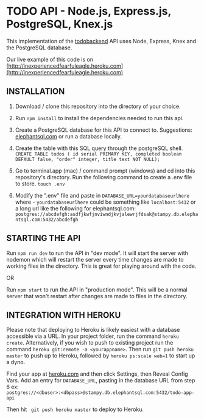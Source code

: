 # TODO API - Node.js, Express.js, PostgreSQL, Knex.js
This implementation of the [todobackend](http://www.todobackend.com) API uses Node, Express, Knex and the PostgreSQL database. 	

Our live example of this code is on [http://inexperiencedfearfuleagle.heroku.com](http://inexperiencedfearfuleagle.heroku.com)


## INSTALLATION
1. Download / clone this repository into the directory of your choice.

2. Run  `npm install`  to install the dependencies needed to run this api.

3. Create a PostgreSQL database for this API to connect to. 
Suggestions: [elephantsql.com](http://www.elephantsql.com) or run a database locally.

4.  Create the table with this SQL query through the postgreSQL shell.  
`CREATE TABLE todos ( id serial PRIMARY KEY, completed boolean DEFAULT false, "order" integer, title text NOT NULL);`

5. Go to terminal.app (mac) / command prompt (windows) and cd into this repository's directory. Run the following command to create a .env file to store. ``touch .env``

6. Modify the ".env"  file and paste in  `DATABASE_URL=yourdatabaseurlhere`
where - `yourdatabaseurlhere` could be something like `localhost:5432` or a long url like the following for elephantsql.com:
`postgres://abcdefgh:asdfjkwfjnviwndjkvjalewrjfdsak@stampy.db.elephantsql.com:5432/abcdefgh`

## STARTING THE API
Run `npm run dev` to run the API in "dev mode". It will start the server with nodemon which will restart the server every time changes are made to working files in the directory. This is great for playing around with the code.

OR

Run `npm start` to run the API in "production mode". This will be a normal server that won't restart after changes are made to files in the directory.


## INTEGRATION WITH HEROKU
Please note that deploying to Heroku is likely easiest with a database accessible via a URL. In your project folder, run the command `heroku create`. Alternatively, if you wish to push to existing project run the command `heroku git:remote -a <yourappname>`. Then run `git push heroku master` to push up to Heroku, followed by `heroku ps:scale web=1` to start up a dyno.

Find your app at [heroku.com](http://www.heroku.com) and then click Settings, then Reveal Config Vars. 
Add an entry for `DATABASE_URL`, pasting in the database URL from step 6
ex:  
`postgres://<dbuser>:<dbpass>@stampy.db.elephantsql.com:5432/todo-app-api`
 
Then hit ` git push heroku master` to deploy to Heroku.

